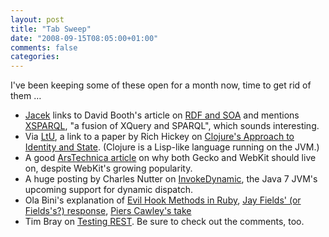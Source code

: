 ```yaml
---
layout: post
title: "Tab Sweep"
date: "2008-09-15T08:05:00+01:00"
comments: false
categories: 
---
```


<p>I've been keeping some of these open for a month now, time to get rid of them …</p>

<ul>
<li><a href="http://www.jacek.cz/blog/archives/000093.html">Jacek</a> links to David Booth's article on <a href="http://www.dbooth.org/2007/rdf-and-soa/rdf-and-soa-paper.htm">RDF and SOA</a> and mentions <a href="http://xsparql.deri.org/">XSPARQL</a>, "a fusion of XQuery and SPARQL", which sounds interesting.</li>
<li>Via <a href="http://lambda-the-ultimate.org/node/2978">LtU</a>, a link to a paper by Rich Hickey on <a href="http://clojure.org/state">Clojure's Approach to Identity and State</a>. (Clojure is a Lisp-like language running on the JVM.)</li>
<li>A good <a href="http://arstechnica.com/articles/paedia/mozilla-committed-to-gecko.ars">ArsTechnica article</a> on why both Gecko and WebKit should live on, despite WebKit's growing popularity.</li>
<li>A huge posting by Charles Nutter on <a href="http://blog.headius.com/2008/09/first-taste-of-invokedynamic.html">InvokeDynamic</a>, the Java 7 JVM's upcoming support for dynamic dispatch.</li>
<li>Ola Bini's explanation of <a href="http://olabini.com/blog/2008/09/evil-hook-methods/">Evil Hook Methods in Ruby</a>, <a href="http://blog.jayfields.com/2008/09/domain-specific-languages-dont-follow.html">Jay Fields' (or Fields's?) response</a>, <a href="http://www.bofh.org.uk/articles/2008/09/08/if-youre-going-to-add-a-hook-make-it-a-big-one">Piers Cawley's take</a> </li>
<li>Tim Bray on <a href="http://www.tbray.org/ongoing/When/200x/2008/09/10/Misusing-RSpec">Testing REST</a>. Be sure to check out the comments, too. </li>
</ul>



